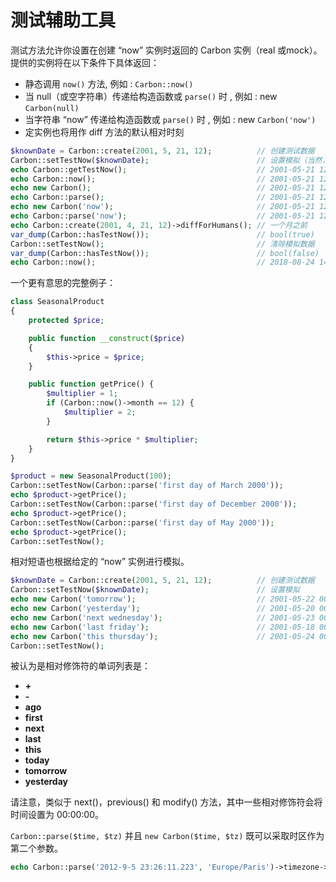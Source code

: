 # 测试辅助工具

测试方法允许你设置在创建 “now” 实例时返回的 Carbon 实例（real 或mock）。提供的实例将在以下条件下具体返回：

*   静态调用 `now()` 方法, 例如 : `Carbon::now()`
*   当 null（或空字符串）传递给构造函数或 `parse()` 时 , 例如 : new `Carbon(null)`
*   当字符串 “now” 传递给构造函数或 `parse()` 时 , 例如 :  new `Carbon('now')`
*  定实例也将用作 diff 方法的默认相对时刻

```php
$knownDate = Carbon::create(2001, 5, 21, 12);          // 创建测试数据
Carbon::setTestNow($knownDate);                        // 设置模拟（当然，这可能是一个真实的模拟对象）
echo Carbon::getTestNow();                             // 2001-05-21 12:00:00
echo Carbon::now();                                    // 2001-05-21 12:00:00
echo new Carbon();                                     // 2001-05-21 12:00:00
echo Carbon::parse();                                  // 2001-05-21 12:00:00
echo new Carbon('now');                                // 2001-05-21 12:00:00
echo Carbon::parse('now');                             // 2001-05-21 12:00:00
echo Carbon::create(2001, 4, 21, 12)->diffForHumans(); // 一个月之前
var_dump(Carbon::hasTestNow());                        // bool(true)
Carbon::setTestNow();                                  // 清除模拟数据
var_dump(Carbon::hasTestNow());                        // bool(false)
echo Carbon::now();                                    // 2018-08-24 14:40:30
```

一个更有意思的完整例子：

```php
class SeasonalProduct
{
    protected $price;

    public function __construct($price)
    {
        $this->price = $price;
    }

    public function getPrice() {
        $multiplier = 1;
        if (Carbon::now()->month == 12) {
            $multiplier = 2;
        }

        return $this->price * $multiplier;
    }
}

$product = new SeasonalProduct(100);
Carbon::setTestNow(Carbon::parse('first day of March 2000'));
echo $product->getPrice();                                             // 100
Carbon::setTestNow(Carbon::parse('first day of December 2000'));
echo $product->getPrice();                                             // 200
Carbon::setTestNow(Carbon::parse('first day of May 2000'));
echo $product->getPrice();                                             // 100
Carbon::setTestNow();

```

相对短语也根据给定的 “now” 实例进行模拟。

```php
$knownDate = Carbon::create(2001, 5, 21, 12);          // 创建测试数据
Carbon::setTestNow($knownDate);                        // 设置模拟
echo new Carbon('tomorrow');                           // 2001-05-22 00:00:00  ... 注意时间... !
echo new Carbon('yesterday');                          // 2001-05-20 00:00:00
echo new Carbon('next wednesday');                     // 2001-05-23 00:00:00
echo new Carbon('last friday');                        // 2001-05-18 00:00:00
echo new Carbon('this thursday');                      // 2001-05-24 00:00:00
Carbon::setTestNow();    
```

被认为是相对修饰符的单词列表是：

*   **+**
*   **-**
*   **ago**
*   **first**
*   **next**
*   **last**
*   **this**
*   **today**
*   **tomorrow**
*   **yesterday**

请注意，类似于 next()，previous() 和 modify() 方法，其中一些相对修饰符会将时间设置为 00:00:00。

`Carbon::parse($time, $tz)` 并且 `new Carbon($time, $tz)` 既可以采取时区作为第二个参数。

```php
echo Carbon::parse('2012-9-5 23:26:11.223', 'Europe/Paris')->timezone->getName(); // Europe/Paris
```
